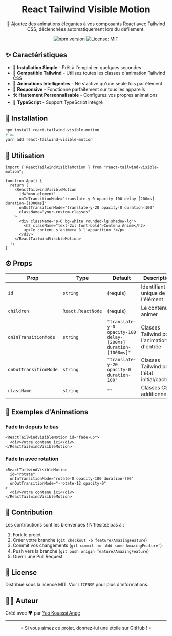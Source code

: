 <div align="center">

# React Tailwind Visible Motion

🎯 Ajoutez des animations élégantes à vos composants React avec Tailwind CSS, déclenchées automatiquement lors du défilement.

[![npm version](https://img.shields.io/npm/v/react-tailwind-visible-motion.svg?style=flat)](https://www.npmjs.com/package/react-tailwind-visible-motion)
[![License: MIT](https://img.shields.io/badge/License-MIT-yellow.svg)](https://opensource.org/licenses/MIT)

</div>

## ✨ Caractéristiques

- 🚀 **Installation Simple** - Prêt à l'emploi en quelques secondes
- 🎨 **Compatible Tailwind** - Utilisez toutes les classes d'animation Tailwind CSS
- 🔄 **Animations Intelligentes** - Ne s'active qu'une seule fois par élément
- 📱 **Responsive** - Fonctionne parfaitement sur tous les appareils
- 🛠️ **Hautement Personnalisable** - Configurez vos propres animations
- 💪 **TypeScript** - Support TypeScript intégré

## 🚀 Installation

```bash
npm install react-tailwind-visible-motion
# ou
yarn add react-tailwind-visible-motion
```

## 📖 Utilisation

```tsx
import { ReactTailwindVisibleMotion } from "react-tailwind-visible-motion";

function App() {
  return (
    <ReactTailwindVisibleMotion 
      id="mon-element"
      onInTransitionMode="translate-y-0 opacity-100 delay-[200ms] duration-[1000ms]"
      onOutTransitionMode="translate-y-20 opacity-0 duration-100"
      className="your-custom-classes"
    >
      <div className="p-6 bg-white rounded-lg shadow-lg">
        <h2 className="text-2xl font-bold">Contenu Animé</h2>
        <p>Ce contenu s'animera à l'apparition !</p>
      </div>
    </ReactTailwindVisibleMotion>
  );
}
```

## ⚙️ Props

| Prop | Type | Default | Description |
|------|------|---------|-------------|
| `id` | `string` | (requis) | Identifiant unique de l'élément |
| `children` | `React.ReactNode` | (requis) | Le contenu à animer |
| `onInTransitionMode` | `string` | `"translate-y-0 opacity-100 delay-[200ms] duration-[1000ms]"` | Classes Tailwind pour l'animation d'entrée |
| `onOutTransitionMode` | `string` | `"translate-y-20 opacity-0 duration-100"` | Classes Tailwind pour l'état initial/caché |
| `className` | `string` | `""` | Classes CSS additionnelles |

## 🎨 Exemples d'Animations

### Fade In depuis le bas
```tsx
<ReactTailwindVisibleMotion id="fade-up">
  <div>Votre contenu ici</div>
</ReactTailwindVisibleMotion>
```

### Fade In avec rotation
```tsx
<ReactTailwindVisibleMotion 
  id="rotate"
  onInTransitionMode="rotate-0 opacity-100 duration-700"
  onOutTransitionMode="-rotate-12 opacity-0"
>
  <div>Votre contenu ici</div>
</ReactTailwindVisibleMotion>
```

## 🤝 Contribution

Les contributions sont les bienvenues ! N'hésitez pas à :
1. Fork le projet
2. Créer votre branche (`git checkout -b feature/AmazingFeature`)
3. Commit vos changements (`git commit -m 'Add some AmazingFeature'`)
4. Push vers la branche (`git push origin feature/AmazingFeature`)
5. Ouvrir une Pull Request

## 📄 License

Distribué sous la licence MIT. Voir `LICENSE` pour plus d'informations.

## 👨‍💻 Auteur

Créé avec ❤️ par [Yao Kouassi Ange](https://github.com/ange0)

---

<div align="center">
⭐️ Si vous aimez ce projet, donnez-lui une étoile sur GitHub ! ⭐️
</div>